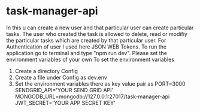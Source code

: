 # task-manager-api
In this u can create a new user and that particular user can create particular tasks.
The user who created the task is allowed to delete, read or modifiy the particular tasks which are created by that particular user.
For Authentication of user I used here JSON WEB Tokens.
To run the application go to terminal and type "npm run dev".
Please set the environment variables of your own
To set the environment variables
1. Create a directory Config
2. Create a file under Config as dev.env
3. Set the environment variables there as key value pair as
PORT=3000
SENDGRID_API='YOUR SEND GRID API'
MONGODB_URL=mongodb://127.0.0.1:27017/task-manager-api
JWT_SECRET='YOUR APP SECRET KEY'
